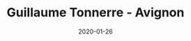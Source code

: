 ---
title: Guillaume Tonnerre - Avignon
date: 2020-01-26
description: Description à compléter.
featured_image: /assets/img/testimonials/guillaume-tonnerre/01.jpeg
testimonial:
    buyer: Guillaume Tonnerre
    project_type: investissement
    city: Avignon
    comment: Très professionnelle et à l'écoute. Un support assuré avant le projet, pendant et même après ! Je recommande.
    answer: Bonjour, Merci pour votre commentaire.
    platform: Google My Business
    link: https://g.co/kgs/MyeDoyH
images:
    - url: /assets/img/testimonials/guillaume-tonnerre/01.jpeg
    - url: /assets/img/testimonials/guillaume-tonnerre/02.jpeg
    - url: /assets/img/testimonials/guillaume-tonnerre/03.jpeg
    - url: /assets/img/testimonials/guillaume-tonnerre/04.jpeg
    - url: /assets/img/testimonials/guillaume-tonnerre/05.jpeg
---